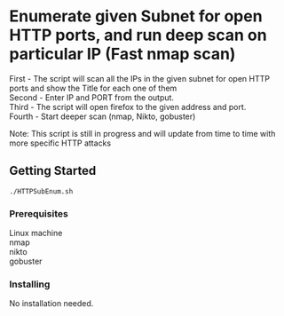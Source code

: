 # Enumerate given Subnet for open HTTP ports, and run deep scan on particular IP (Fast nmap scan)

First  - The script will scan all the IPs in the given subnet for open HTTP ports and show the Title for each one of them <br>
Second - Enter IP and PORT from the output. <br>
Third  - The script will open firefox to the given address and port. <br>
Fourth - Start deeper scan (nmap, Nikto, gobuster) <br>

Note: This script is still in progress and will update from time to time with more specific HTTP attacks

## Getting Started

<code>./HTTPSubEnum.sh</code>

### Prerequisites

Linux machine <br>
nmap <br>
nikto <br>
gobuster <br>

### Installing

No installation needed.


